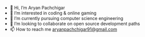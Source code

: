 - 👋 Hi, I’m Aryan Pachchigar
- 👀 I’m interested in coding & online gaming
- 🌱 I’m currently pursuing computer science engineering
- 💞️ I’m looking to collaborate on open source development paths
- 📫 How to reach me aryanpachchigar91@gmail.com

<!---
aryanpachchigar/aryanpachchigar is a ✨ special ✨ repository because its `README.md` (this file) appears on your GitHub profile.
You can click the Preview link to take a look at your changes.
--->
